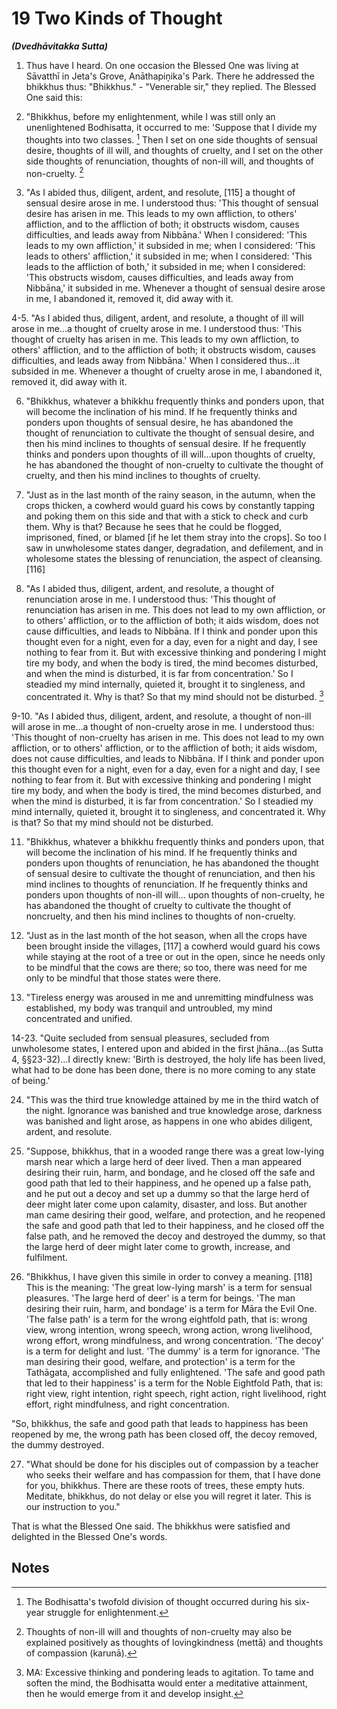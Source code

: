# 19 Two Kinds of Thought
***(Dvedhāvitakka Sutta)***

1. Thus have I heard. On one occasion the Blessed One was living at Sāvatthī in Jeta's Grove, Anāthapiṇ̣ika's Park. There he addressed the bhikkhus thus: "Bhikkhus." - "Venerable sir," they replied. The Blessed One said this:

2. "Bhikkhus, before my enlightenment, while I was still only an unenlightened Bodhisatta, it occurred to me: 'Suppose that I divide my thoughts into two classes. [^235] Then I set on one side thoughts of sensual desire, thoughts of ill will, and thoughts of cruelty, and I set on the other side thoughts of renunciation, thoughts of non-ill will, and thoughts of non-cruelty. [^236]

3. "As I abided thus, diligent, ardent, and resolute, [115] a thought of sensual desire arose in me. I understood thus: 'This thought of sensual desire has arisen in me. This leads to my own affliction, to others' affliction, and to the affliction of both; it obstructs wisdom, causes difficulties, and leads away from Nibbāna.' When I considered: 'This leads to my own affliction,' it subsided in me; when I considered: 'This leads to others' affliction,' it subsided in me; when I considered: 'This leads to the affliction of both,' it subsided in me; when I considered: 'This obstructs wisdom, causes difficulties, and leads away from Nibbāna,' it subsided in me. Whenever a thought of sensual desire arose in me, I abandoned it, removed it, did away with it.

4-5. "As I abided thus, diligent, ardent, and resolute, a thought of ill will arose in me...a thought of cruelty arose in me. I understood thus: 'This thought of cruelty has arisen in me. This leads to my own affliction, to others' affliction, and to the affliction of both; it obstructs wisdom, causes difficulties, and leads away from Nibbāna.' When I considered thus...it subsided in me. Whenever a thought of cruelty arose in me, I abandoned it, removed it, did away with it.

6. "Bhikkhus, whatever a bhikkhu frequently thinks and ponders upon, that will become the inclination of his mind. If he frequently thinks and ponders upon thoughts of sensual desire, he has abandoned the thought of renunciation to cultivate the thought of sensual desire, and then his mind inclines to thoughts of sensual desire. If he frequently thinks and ponders upon thoughts of ill will...upon thoughts of cruelty, he has abandoned the thought of non-cruelty to cultivate the thought of cruelty, and then his mind inclines to thoughts of cruelty.

7. "Just as in the last month of the rainy season, in the autumn, when the crops thicken, a cowherd would guard his cows by constantly tapping and poking them on this side and that with a stick to check and curb them. Why is that? Because he sees that he could be flogged, imprisoned, fined, or blamed [if he let them stray into the crops]. So too I saw in unwholesome states danger, degradation, and defilement, and in wholesome states the blessing of renunciation, the aspect of cleansing. [116]

8. "As I abided thus, diligent, ardent, and resolute, a thought of renunciation arose in me. I understood thus: 'This thought of renunciation has arisen in me. This does not lead to my own affliction, or to others' affliction, or to the affliction of both; it aids wisdom, does not cause difficulties, and leads to Nibbāna. If I think and ponder upon this thought even for a night, even for a day, even for a night and day, I see nothing to fear from it. But with excessive thinking and pondering I might tire my body, and when the body is tired, the mind becomes disturbed, and when the mind is disturbed, it is far from concentration.' So I steadied my mind internally, quieted it, brought it to singleness, and concentrated it. Why is that? So that my mind should not be disturbed. [^237]

9-10. "As I abided thus, diligent, ardent, and resolute, a thought of non-ill will arose in me...a thought of non-cruelty arose in me. I understood thus: 'This thought of non-cruelty has arisen in me. This does not lead to my own affliction, or to others' affliction, or to the affliction of both; it aids wisdom, does not cause difficulties, and leads to Nibbāna. If I think and ponder upon this thought even for a night, even for a day, even for a night and day, I see nothing to fear from it. But with excessive thinking and pondering I might tire my body, and when the body is tired, the mind becomes disturbed, and when the mind
is disturbed, it is far from concentration.' So I steadied my mind internally, quieted it, brought it to singleness, and concentrated it. Why is that? So that my mind should not be disturbed.

11. "Bhikkhus, whatever a bhikkhu frequently thinks and ponders upon, that will become the inclination of his mind. If he frequently thinks and ponders upon thoughts of renunciation, he has abandoned the thought of sensual desire to cultivate the thought of renunciation, and then his mind inclines to thoughts of renunciation. If he frequently thinks and ponders upon thoughts of non-ill will... upon thoughts of non-cruelty, he has abandoned the thought of cruelty to cultivate the thought of noncruelty, and then his mind inclines to thoughts of non-cruelty.

12. "Just as in the last month of the hot season, when all the crops have been brought inside the villages, [117] a cowherd would guard his cows while staying at the root of a tree or out in the open, since he needs only to be mindful that the cows are there; so too, there was need for me only to be mindful that those states were there.

13. "Tireless energy was aroused in me and unremitting mindfulness was established, my body was tranquil and untroubled, my mind concentrated and unified.

14-23. "Quite secluded from sensual pleasures, secluded from unwholesome states, I entered upon and abided in the first jhāna...(as Sutta 4, §§23-32)...I directly knew: 'Birth is destroyed, the holy life has been lived, what had to be done has been done, there is no more coming to any state of being.'

24. "This was the third true knowledge attained by me in the third watch of the night. Ignorance was banished and true knowledge arose, darkness was banished and light arose, as happens in one who abides diligent, ardent, and resolute.

25. "Suppose, bhikkhus, that in a wooded range there was a great low-lying marsh near which a large herd of deer lived. Then a man appeared desiring their ruin, harm, and bondage, and he closed off the safe and good path that led to their happiness, and he opened up a false path, and he put out a decoy and set up a dummy so that the large herd of deer might later come upon calamity, disaster, and loss. But another man came desiring their good, welfare, and protection, and he reopened the safe and good path that led to their happiness, and he closed off the false path, and he removed the decoy and destroyed the
dummy, so that the large herd of deer might later come to growth, increase, and fulfilment.

26. "Bhikkhus, I have given this simile in order to convey a meaning. [118] This is the meaning: 'The great low-lying marsh' is a term for sensual pleasures. 'The large herd of deer' is a term for beings. 'The man desiring their ruin, harm, and bondage' is a term for Māra the Evil One. 'The false path' is a term for the wrong eightfold path, that is: wrong view, wrong intention, wrong speech, wrong action, wrong livelihood, wrong effort, wrong mindfulness, and wrong concentration. 'The decoy' is a term for delight and lust. 'The dummy' is a term for ignorance. 'The man desiring their good, welfare, and protection' is a term for the Tathāgata, accomplished and fully enlightened. 'The safe and good path that led to their happiness' is a term for the Noble Eightfold Path, that is: right view, right intention, right speech, right action, right livelihood, right effort, right mindfulness, and right concentration.

"So, bhikkhus, the safe and good path that leads to happiness has been reopened by me, the wrong path has been closed off, the decoy removed, the dummy destroyed.

27. "What should be done for his disciples out of compassion by a teacher who seeks their welfare and has compassion for them, that I have done for you, bhikkhus. There are these roots of trees, these empty huts. Meditate, bhikkhus, do not delay or else you will regret it later. This is our instruction to you."

That is what the Blessed One said. The bhikkhus were satisfied and delighted in the Blessed One's words.

## Notes

[^235]: The Bodhisatta's twofold division of thought occurred during his six-year struggle for enlightenment.

[^236]: Thoughts of non-ill will and thoughts of non-cruelty may also be explained positively as thoughts of lovingkindness (mettā) and thoughts of compassion (karunā).

[^237]: MA: Excessive thinking and pondering leads to agitation. To tame and soften the mind, the Bodhisatta would enter a meditative attainment, then he would emerge from it and develop insight.

